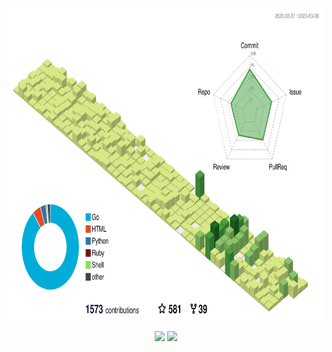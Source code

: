 <p align="center">
  <img height="500" src="https://raw.githubusercontent.com/j178/j178/master/profile-3d.svg" />
</p>

<p align="center">
  <img height="200" src="https://github-readme-stats-six-alpha-84.vercel.app/api?username=j178&count_private=true&include_all_commits=true&show_icons=true&custom_title=j178%27s%20GitHub%20stats" />
  <img height="200" src="https://github-readme-stats-six-alpha-84.vercel.app/api/top-langs/?username=j178&theme=default&show_icons=true&exclude_repo=nmap,vvv-scanner,j178.github.io,MyWechat" />
</p>
